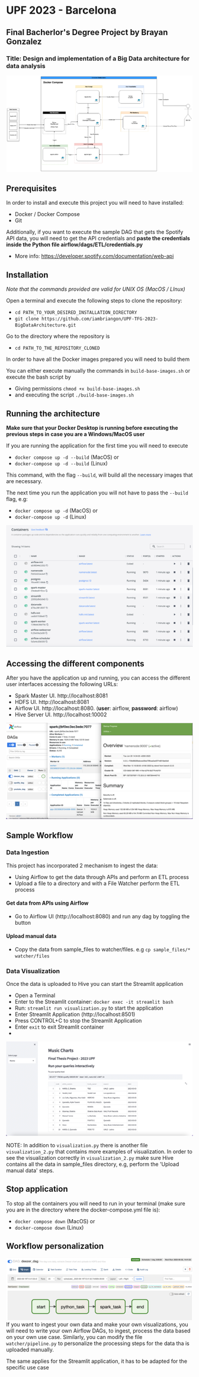 # UPF 2023 - Barcelona
## Final Bacherlor's Degree Project by Brayan Gonzalez

### Title: Design and implementation of a Big Data architecture for data analysis
![General Architecture](imgs/General_Architecture.png)


## Prerequisites
In order to install and execute this project you will need to have installed:
* Docker / Docker Compose
* Git

Additionally, if you want to execute the sample DAG that gets the Spotify API data, you will need to get the API credentials and **paste the credentials inside the Python file airflow/dags/ETL/credentials.py**

* More info: https://developer.spotify.com/documentation/web-api

## Installation
*Note that the commands provided are valid for UNIX OS (MacOS / LInux)*

Open a terminal and execute the following steps to clone the repository:

* ```cd PATH_TO_YOUR_DESIRED_INSTALLATION_DIRECTORY```
* ``git clone https://github.com/iambriangon/UPF-TFG-2023-BigDataArchitecture.git``

Go to the directory where the repository is
* ````cd PATH_TO_THE_REPOSITORY_CLONED````

In order to have all the Docker images prepared you will need to build them

You can either execute manually the commands in ``build-base-images.sh`` or execute the bash script by

* Giving permissions ```chmod +x build-base-images.sh```
* and executing the script ```./build-base-images.sh```

## Running the architecture

**Make sure that your Docker Desktop is running before executing the previous steps in case you are a Windows/MacOS user**

If you are running the application for the first time you will need to execute
* ```docker compose up -d --build``` (MacOS) or
* ``docker-compose up -d --build`` (Linux)

This command, with the flag ``--build``, will build all the necessary images that are necessary.

The next time you run the application you will not have to pass the ``--build`` flag, e.g:
* ```docker compose up -d``` (MacOS) or
* ``docker-compose up -d`` (Linux)

![Docker Containers](imgs/Docker_Containers.png)

## Accessing the different components

After you have the application up and running, you can access the different user interfaces accessing the following URLs:

* Spark Master UI. http://localhost:8081
* HDFS UI. http://localhost:8081
* Airflow UI. http://localhost:8080. (**user**: airflow, **password**: airflow)
* Hive Server UI. http://localhost:10002

![Different UIs](imgs/UI.png)

## Sample Workflow

### Data Ingestion
This project has incorporated 2 mechanism to ingest the data:

* Using Airflow to get the data through APIs and perform an ETL process
* Upload a file to a directory and with a File Watcher perform the ETL process

#### Get data from APIs using Airflow
* Go to Airflow UI (http://localhost:8080) and run any dag by toggling the button

#### Upload manual data
* Copy the data from sample_files to watcher/files. e.g ```cp sample_files/* watcher/files```

### Data Visualization
Once the data is uploaded to Hive you can start the Streamlit application


* Open a Terminal
* Enter to the Streamlit container: ```docker exec -it streamlit bash```
* Run: ````streamlit run visualization.py```` to start the application
* Enter Streamlit Application (http://localhost:8501)
* Press CONTROL+C to stop the Streamlit Application
* Enter ``exit`` to exit Streamlit container
* 
![Streamlit Sample](imgs/Streamlit_Interactive.png)

NOTE: In addition to ``visualization.py`` there is another file `visualization_2.py` that contains more examples of visualization. 
In order to see the visualization correctly in ```visualization_2.py``` make sure Hive contains all the data in sample_files directory, e.g, perform the 'Upload manual data' steps.


## Stop application
To stop all the containers you will need to run in your terminal (make sure you are in the directory where the docker-compose.yml file is):
* ```docker compose down``` (MacOS) or
* ``docker-compose down`` (Linux)


## Workflow personalization

![Airflow DAG](imgs/Airflow_DAG.png)
If you want to ingest your own data and make your own visualizations, you will need to write your own Airflow DAGs, to ingest, process the data based on your own use case. Similarly, you can modify the file ``watcher/pipeline.py`` to personalize the processing steps for the data tha is uploaded manually.

The same applies for the Streamlit application, it has to be adapted for the specific use case